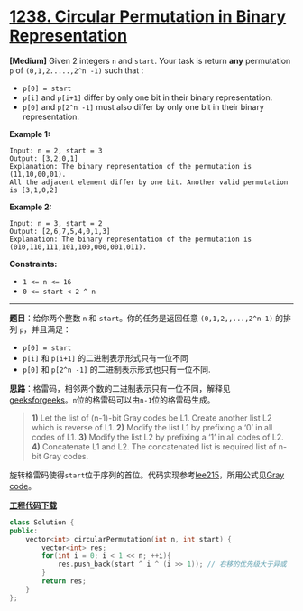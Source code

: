 # [1238. Circular Permutation in Binary Representation](https://leetcode.com/problems/circular-permutation-in-binary-representation/)

**[Medium]** Given 2 integers `n` and `start`. Your task is return **any** permutation `p` of `(0,1,2.....,2^n -1)` such that :

- `p[0] = start`
- `p[i]` and `p[i+1]` differ by only one bit in their binary representation.
- `p[0]` and `p[2^n -1]` must also differ by only one bit in their binary representation.

**Example 1:**

```
Input: n = 2, start = 3
Output: [3,2,0,1]
Explanation: The binary representation of the permutation is (11,10,00,01).
All the adjacent element differ by one bit. Another valid permutation is [3,1,0,2]
```

**Example 2:**

```
Input: n = 3, start = 2
Output: [2,6,7,5,4,0,1,3]
Explanation: The binary representation of the permutation is (010,110,111,101,100,000,001,011).
```



**Constraints:**

- `1 <= n <= 16`
- `0 <= start < 2 ^ n`

-----

**题目**：给你两个整数 `n` 和 `start`。你的任务是返回任意 `(0,1,2,,...,2^n-1)` 的排列 `p`，并且满足：

- `p[0] = start`
- `p[i]` 和 `p[i+1]` 的二进制表示形式只有一位不同
- `p[0]` 和 `p[2^n -1]` 的二进制表示形式也只有一位不同.

**思路**：格雷码，相邻两个数的二进制表示只有一位不同，解释见[geeksforgeeks](https://www.geeksforgeeks.org/generate-n-bit-gray-codes/)。`n`位的格雷码可以由`n-1`位的格雷码生成。

> **1)** Let the list of (n-1)-bit Gray codes be L1. Create another list L2 which is reverse of L1.
> **2)** Modify the list L1 by prefixing a ‘0’ in all codes of L1.
> **3)** Modify the list L2 by prefixing a ‘1’ in all codes of L2.
> **4)** Concatenate L1 and L2. The concatenated list is required list of n-bit Gray codes.

旋转格雷码使得`start`位于序列的首位。代码实现参考[lee215](https://leetcode.com/problems/circular-permutation-in-binary-representation/discuss/414203/JavaC%2B%2BPython-4-line-Gray-Code)，所用公式见[Gray code](https://cp-algorithms.com/algebra/gray-code.html)。

[**工程代码下载**](https://github.com/shenkh/leetcode)

```cpp
class Solution {
public:
    vector<int> circularPermutation(int n, int start) {
        vector<int> res;
        for(int i = 0; i < 1 << n; ++i){
            res.push_back(start ^ i ^ (i >> 1)); // 右移的优先级大于异或
        }
        return res;
    }
};
```
